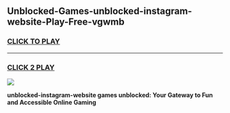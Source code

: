 
## Unblocked-Games-unblocked-instagram-website-Play-Free-vgwmb
<h3>
<a href="https://premium76.site?title=unblocked-instagram-website&ref=19M">CLICK TO PLAY</a></h3>
<hr>

<h3>
<a href="https://premium76.site?title=unblocked-instagram-website&ref=19M">CLICK 2 PLAY</a>
  
</h3>

<a href="https://premium76.site?title=unblocked-instagram-website&ref=19M"><img src="https://clearcache.store/games.png"></a>


**unblocked-instagram-website games unblocked: Your Gateway to Fun and Accessible Online Gaming**
